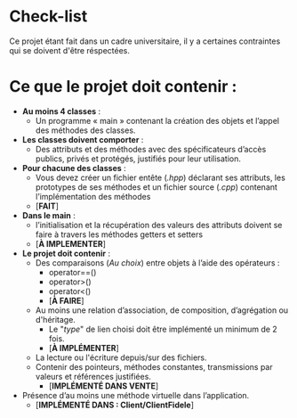 # Check-list

Ce projet étant fait dans un cadre universitaire, il y a certaines contraintes qui se doivent d'être réspectées.

# Ce que le projet doit contenir :

- **Au moins 4 classes** :
    - Un programme « main » contenant la création des objets et l’appel des méthodes des classes.
- **Les classes doivent comporter** : 
    - Des attributs et des méthodes avec des spécificateurs d’accès publics, privés et protégés, justifiés pour leur utilisation.
- **Pour chacune des classes** :
    - Vous devez créer un fichier entête (*.hpp*) déclarant ses attributs, les prototypes de ses méthodes et un fichier source (*.cpp*) contenant l’implémentation des méthodes
    - [**FAIT**]
- **Dans le main** :
    - l’initialisation et la récupération des valeurs des attributs doivent se faire à travers les méthodes getters et setters
    - [**À IMPLEMENTER**]
- **Le projet doit contenir** :
    - Des comparaisons (*Au choix*) entre objets à l’aide des opérateurs :
        - operator==()
        - operator>()
        - operator<()
        - [**À FAIRE**]
    - Au moins une relation d’association, de composition, d’agrégation ou d'héritage.
        - Le "*type*" de lien choisi doit être implémenté un minimum de 2 fois.
        - [**À IMPLÉMENTER**]
    - La lecture ou l'écriture depuis/sur des fichiers.
    - Contenir des pointeurs, méthodes constantes, transmissions par valeurs et références justifiées.
        - [**IMPLÉMENTÉ DANS VENTE**]
- Présence d’au moins une méthode virtuelle dans l’application.
    - [**IMPLÉMENTÉ DANS : Client/ClientFidele**]
